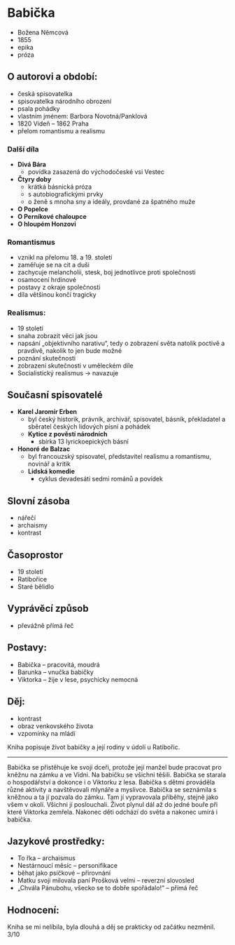 # Babička

- Božena Němcová
- 1855
- epika
- próza

## O autorovi a období:

- česká spisovatelka
- spisovatelka národního obrození
- psala pohádky
- vlastním jménem: Barbora Novotná/Panklová
- 1820 Vídeň – 1862 Praha
- přelom romantismu a realismu

### Další díla

- **Divá Bára**
  - povídka zasazená do východočeské vsi Vestec
- **Čtyry doby**
  - krátká básnická próza
  - s autobiografickými prvky
  - o ženě s mnoha sny a ideály, provdané za špatného muže
- **O Popelce**
- **O Perníkové chaloupce**
- **O hloupém Honzovi**

### Romantismus

- vznikl na přelomu 18. a 19. století
- zaměřuje se na cit a duši
- zachycuje melancholii, stesk, boj jednotlivce proti společnosti
- osamocení hrdinové
- postavy z okraje společnosti
- díla většinou končí tragicky

### Realismus:

- 19 století
- snaha zobrazit věci jak jsou
- napsání „objektivního narativu“, tedy o zobrazení světa natolik poctivě a pravdivě, nakolik to jen bude možné
- poznání skutečnosti
- zobrazení skutečnosti v uměleckém díle
- Socialistický realismus -> navazuje

## Současní spisovatelé

- **Karel Jaromír Erben**
  - byl český historik, právník, archivář, spisovatel, básník, překladatel a sběratel českých lidových písní a pohádek
  - **Kytice z pověstí národních**
    - sbírka 13 lyrickoepických básní
- **Honoré de Balzac**
  - byl francouzský spisovatel, představitel realismu a romantismu, novinář a kritik
  - **Lidská komedie**
    - cyklus devadesáti sedmi románů a povídek

## Slovní zásoba

- nářečí
- archaismy
- kontrast

## Časoprostor

- 19 století
- Ratibořice
- Staré bělidlo

## Vyprávěcí způsob

- převážně přímá řeč

## Postavy:

- Babička – pracovitá, moudrá
- Barunka – vnučka babičky
- Viktorka – žije v lese, psychicky nemocná

## Děj:

- kontrast
- obraz venkovského života
- vzpomínky na mládí

Kniha popisuje život babičky a její rodiny v údolí u Ratibořic.

<hr/>

Babička se přistěhuje ke svojí dceři, protože její manžel bude pracovat pro kněžnu na zámku a ve Vídni. Na babičku se všichni těšili. Babička se starala o hospodářství a dokonce i o Viktorku z lesa. Babička s dětmi prováděla různé aktivity a navštěvovali mlynáře a myslivce. Babička se seznámila s kněžnou a ta jí pozvala do zámku. Tam jí vypravovala příběhy, stejně jako všem v okolí. Všichni jí poslouchali. Život plynul dál až do jedné bouře při které Viktorka zemřela. Nakonec děti odchází do světa a nakonec umírá i babička.

## Jazykové prostředky:

- To řka – archaismus
- Nestárnoucí měsíc – personifikace
- běhat jako psíčkové – přirovnání
- Matku svoji milovala paní Prošková velmi – reverzní slovosled
- „Chvála Pánubohu, všecko se to dobře spořádalo!“ – přímá řeč

## Hodnocení:

Kniha se mi nelíbila, byla dlouhá a děj se prakticky od začátku nezměnil. 3/10
